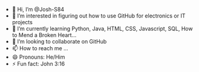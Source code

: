 - 👋 Hi, I’m @Josh-S84
- 👀 I’m interested in figuring out how to use GitHub for electronics or IT projects
- 🌱 I’m currently learning Python, Java, HTML, CSS, Javascript, SQL, How to Mend a Broken Heart...
- 💞️ I’m looking to collaborate on GitHub
- 📫 How to reach me ...
- 😄 Pronouns: He/Him 
- ⚡ Fun fact: John 3:16

<!---
Josh-S84/Josh-S84 is a ✨ special ✨ repository because its `README.md` (this file) appears on your GitHub profile.
You can click the Preview link to take a look at your changes.
--->
